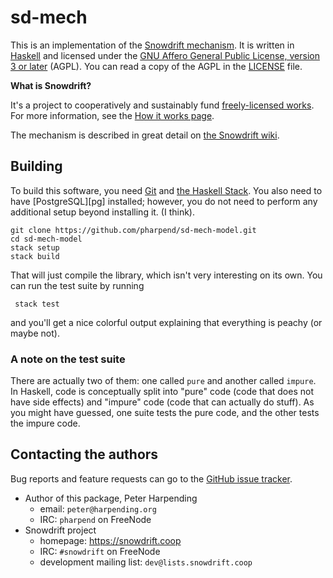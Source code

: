 # sd-mech

This is an implementation of the [Snowdrift mechanism][sd-mech]. It is
written in [Haskell][hs] and licensed under the
[GNU Affero General Public License, version 3 or later][agpl]
(AGPL). You can read a copy of the AGPL in the [LICENSE][l] file.

**What is Snowdrift?**

It's a project to cooperatively and sustainably fund
[freely-licensed works][w-free]. For more information, see the
[How it works page][sd-how].

The mechanism is described in great detail on
[the Snowdrift wiki][sd-mech].

## Building

To build this software, you need [Git][git-install] and
[the Haskell Stack][hs-stack]. You also need to have [PostgreSQL][pg]
installed; however, you do not need to perform any additional setup
beyond installing it. (I think).

    git clone https://github.com/pharpend/sd-mech-model.git
    cd sd-mech-model
    stack setup
    stack build
    
That will just compile the library, which isn't very interesting on its
own. You can run the test suite by running

     stack test

and you'll get a nice colorful output explaining that everything is
peachy (or maybe not).

### A note on the test suite

There are actually two of them: one called `pure` and another called
`impure`. In Haskell, code is conceptually split into "pure" code (code
that does not have side effects) and "impure" code (code that can
actually do stuff). As you might have guessed, one suite tests the pure
code, and the other tests the impure code.

## Contacting the authors

Bug reports and feature requests can go to the
[GitHub issue tracker][gh-issues].

* Author of this package, Peter Harpending
    + email: `peter@harpending.org`
    + IRC: `pharpend` on FreeNode
* Snowdrift project
    + homepage: <https://snowdrift.coop>
    + IRC: `#snowdrift` on FreeNode
    + development mailing list: `dev@lists.snowdrift.coop`

[agpl]: https://gnu.org/licenses/agpl
[gh-issues]: https://github.com/pharpend/sd-mech-model/issues
[git-install]: https://git-scm.com/book/en/v2/Getting-Started-Installing-Git
[hs]: https://www.haskell.org/
[hs-stack]: http://docs.haskellstack.org/en/stable/README/
[l]: LICENSE
[sd-how]: https://snowdrift.coop/how-it-works
[sd-mech]: https://snowdrift.coop/p/snowdrift/w/en/mechanism
[w-free]: https://en.wikipedia.org/wiki/Free_license

